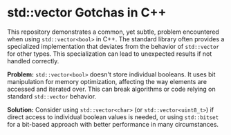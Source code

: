 # std::vector<bool> Gotchas in C++
This repository demonstrates a common, yet subtle, problem encountered when using `std::vector<bool>` in C++.  The standard library often provides a specialized implementation that deviates from the behavior of `std::vector` for other types. This specialization can lead to unexpected results if not handled correctly.

**Problem:** `std::vector<bool>` doesn't store individual booleans. It uses bit manipulation for memory optimization, affecting the way elements are accessed and iterated over. This can break algorithms or code relying on standard `std::vector` behavior.

**Solution:** Consider using `std::vector<char>` (or `std::vector<uint8_t>`) if direct access to individual boolean values is needed, or using `std::bitset` for a bit-based approach with better performance in many circumstances.